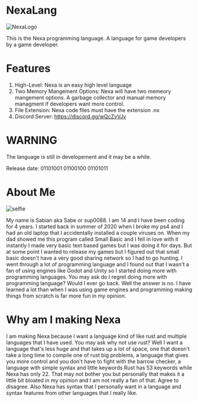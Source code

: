 # NexaLang
![NexaLogo](https://github.com/Sup0088/NexaLang/assets/122580233/b3d21722-126c-49d2-a225-5cf2673e2668)

This is the Nexa programming language. A language for game developers by a game developer.

# Features
1. High-Level: Nexa is an easy high level language
2. Two Memory Mangement Options: Nexa will have two memeory mangement options. A garbage collector and manual memory managment if developers want more control.
3. File Extension: Nexa code files must have the extension .nx
4. Discord Server: https://discord.gg/wQcZvVJv

# WARNING
The language is still in developement and it may be a while.

Release date: 01101001 01100100 01101011

# About Me

![selfie](https://github.com/Sup0088/NexaLang/assets/122580233/a452a7fd-c763-4bbb-9a79-7ffb5527f3dd)

My name is Sabian aka Sabe or sup0088. I am 14 and I have been coding for 4 years.
I started back in summer of 2020 when I broke my ps4 and I had an old laptop that I accidentally installed a couple viruses on.
When my dad showed me this program called Small Basic and I fell in love with it instantly I made very basic text based games but I was doing it for days.
But at some point I wanted to release my games but I figured out that small basic doesn't have a very good sharing network so I had to go hunting.
I went through a lot of programming language and I found out that I wasn't a fan of using engines like Godot and Unity so I started doing more with programming languages.
You may ask do I regret doing more with programming language? Would I ever go back. Well the answer is no. I have learned a lot than when I was using game engines and programming
making things from scratch is far more fun in my opinion.

# Why am I making Nexa
I am making Nexa because I want a language kind of like rust and multiple languages that I have used. You may ask why not use rust? Well I want a language that's less huge and that takes up
a lot of space, one that doesn't take a long time to compile one of rust big problems, a language that gives you more control and you don't have to fight with the barrow checker,
a language with simple syntax and little keywords Rust has 53 keywords while Nexa has only 22. That may not bother you but personally that makes it a little bit bloated in my opinion and I am 
not really a fan of that. Agree to disagree.
Also Nexa has syntax that I personally want in a language and syntax features from other languages that I really like.
